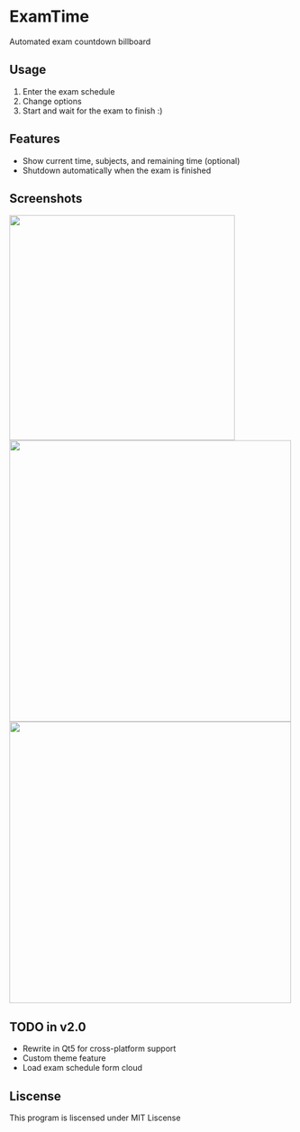 # ExamTime
Automated exam countdown billboard

## Usage

1. Enter the exam schedule
2. Change options
2. Start and wait for the exam to finish :)

## Features

- Show current time, subjects, and remaining time (optional)
- Shutdown automatically when the exam is finished

## Screenshots


<img src="https://i.imgur.com/O5GIuDa.png" height="400">
<img src="https://i.imgur.com/cblmLZe.png" width="500">
<img src="https://i.imgur.com/sD574kX.jpg" width="500">

## TODO in v2.0

- Rewrite in Qt5 for cross-platform support
- Custom theme feature
- Load exam schedule form cloud

## Liscense

This program is liscensed under MIT Liscense

